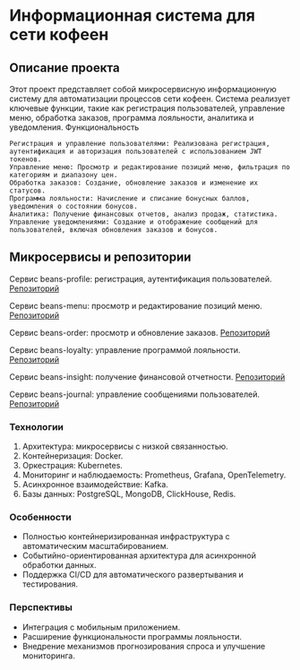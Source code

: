 # Информационная система для сети кофеен

## Описание проекта

Этот проект представляет собой микросервисную информационную систему для автоматизации процессов сети кофеен. Система реализует ключевые функции, такие как регистрация пользователей, управление меню, обработка заказов, программа лояльности, аналитика и уведомления.
Функциональность

    Регистрация и управление пользователями: Реализована регистрация, аутентификация и авторизация пользователей с использованием JWT токенов.
    Управление меню: Просмотр и редактирование позиций меню, фильтрация по категориям и диапазону цен.
    Обработка заказов: Создание, обновление заказов и изменение их статусов.
    Программа лояльности: Начисление и списание бонусных баллов, уведомления о состоянии бонусов.
    Аналитика: Получение финансовых отчетов, анализ продаж, статистика.
    Управление уведомлениями: Создание и отображение сообщений для пользователей, включая обновления заказов и бонусов.

## Микросервисы и репозитории

Сервис beans-profile: регистрация, аутентификация пользователей.
[Репозиторий](https://github.com/ChaoticGoodAdmi/java-beans-profile)

Сервис beans-menu: просмотр и редактирование позиций меню.
[Репозиторий](https://github.com/ChaoticGoodAdmi/java-beans-menu)

Сервис beans-order: просмотр и обновление заказов.
[Репозиторий](https://github.com/ChaoticGoodAdmi/java-beans-order)

Сервис beans-loyalty: управление программой лояльности.
[Репозиторий](https://github.com/ChaoticGoodAdmi/java-beans-loyalty)

Сервис beans-insight: получение финансовой отчетности.
[Репозиторий](https://github.com/ChaoticGoodAdmi/java-beans-insight)

Сервис beans-journal: управление сообщениями пользователей.
[Репозиторий](https://github.com/ChaoticGoodAdmi/java-beans-journal)

### Технологии

1. Архитектура: микросервисы с низкой связанностью.
2. Контейнеризация: Docker. 
3. Оркестрация: Kubernetes. 
4. Мониторинг и наблюдаемость: Prometheus, Grafana, OpenTelemetry. 
5. Асинхронное взаимодействие: Kafka. 
6. Базы данных: PostgreSQL, MongoDB, ClickHouse, Redis.

### Особенности

* Полностью контейнеризированная инфраструктура с автоматическим масштабированием.
* Событийно-ориентированная архитектура для асинхронной обработки данных.
* Поддержка CI/CD для автоматического развертывания и тестирования.

### Перспективы

* Интеграция с мобильным приложением.
* Расширение функциональности программы лояльности.
* Внедрение механизмов прогнозирования спроса и улучшение мониторинга.